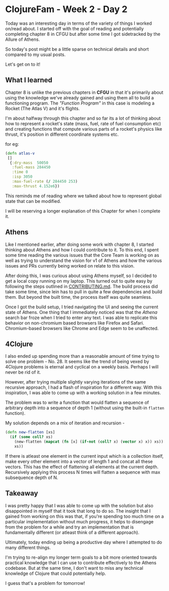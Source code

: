 # ClojureFam - Week 2 - Day 2

Today was an interesting day in terms of the variety of things I worked on/read about. I started off with the goal of reading and potentially completing chapter 8 in CFGU but after some time I got sidetracked by the Allure of Athens.

So today's post might be a little sparse on technical details and short compared to my usual posts.

Let's get on to it!

## What I learned

Chapter 8 is unlike the previous chapters in **CFGU** in that it's primarily about using the knowledge we've already gained and using them all to build a functioning program. The *"Function Program"* in this case is modeling a Rocket (The Atlas V) and it's flights.

I'm about halfway through this chapter and so far its a lot of thinking about how to represent a rocket's state (mass, fuel, rate of fuel consumption etc) and creating functions that compute various parts of a rocket's physics like thrust, it's position in different coordinate systems etc.

for eg:

```clojure
(defn atlas-v
 []
  {:dry-mass  50050
   :fuel-mass 284450
   :time 0
   :isp 3050
   :max-fuel-rate (/ 284450 253)
   :max-thrust 4.152e6})
```

This reminds me of reading where we talked about how to represent global state that can be modified.

I will be reserving a longer explanation of this Chapter for when I complete it.

## Athens

Like I mentioned earlier, after doing some work with chapter 8, I started thinking about Athens and how I could contribute to it. To this end, I spent some time reading the various issues that the Core Team is working on as well as trying to understand the vision for v1 of Athens and how the various issues and PRs currently being worked on relate to this vision.

After doing this, I was curious about using Athens myself, so I decided to get a local copy running on my laptop. This turned out to quite easy by following the steps outlined in [CONTRIBUTING.md](https://github.com/athensresearch/athens/blob/master/CONTRIBUTING.md). The build process did take some time, since lein has to pull in quite a few dependencies and build them. But beyond the built time, the process itself was quite seamless.

Once I got the build setup, I tried navigating the UI and seeing the current state of Athens. One thing that I immediately noticed was that the *Athena* search bar froze when I tried to enter any text. I was able to replicate this behavior on non-chromium based browsers like Firefox and Safari. Chromium-based browsers like Chrome and Edge seem to be unaffected.

## 4Clojure

I also ended up spending more than a reasonable amount of time trying to solve one problem - No. 28. It seems like the trend of being vexed by 4Clojure problems is eternal and cyclical on a weekly basis. Perhaps I will never be rid of it.

However, after trying multiple slightly varying iterations of the same recursive approach, I had a flash of inspiration for a different way. With this inspiration, I was able to come up with a working solution in a few minutes.

The problem was to write a function that would flatten a sequence of arbitrary depth into a sequence of depth 1 (without using the built-in `flatten` function).

My solution depends on a mix of iteration and recursion - 

```clojure
(defn new-flatten [xs]
  (if (some coll? xs)
    (new-flatten (mapcat (fn [x] (if-not (coll? x) (vector x) x)) xs))
    xs))
```

If there is atleast one element in the current input which is a collection itself, make every other element into a vector of length 1 and concat all these vectors. This has the effect of flattening all elements at the current depth. Recursively applying this process N times will flatten a sequence with max subsequence depth of N.

## Takeaway

I was pretty happy that I was able to come up with the solution but also disappointed in myself that it took that long to do so. The insight that I gained from working on this was that, if you're spending too much time on a particular implementation without much progress, it helps to disengage from the problem for a while and try an implementation that is fundamentally different (or atleast think of a different approach).

Ultimately, today ending up being a productive day where I attempted to do many different things.

I'm trying to re-align my longer term goals to a bit more oriented towards practical knowledge that I can use to contribute effectively to the Athens codebase. But at the same time, I don't want to miss any technical knowledge of Clojure that could potentially help.

I guess that's a problem for tomorrow!
